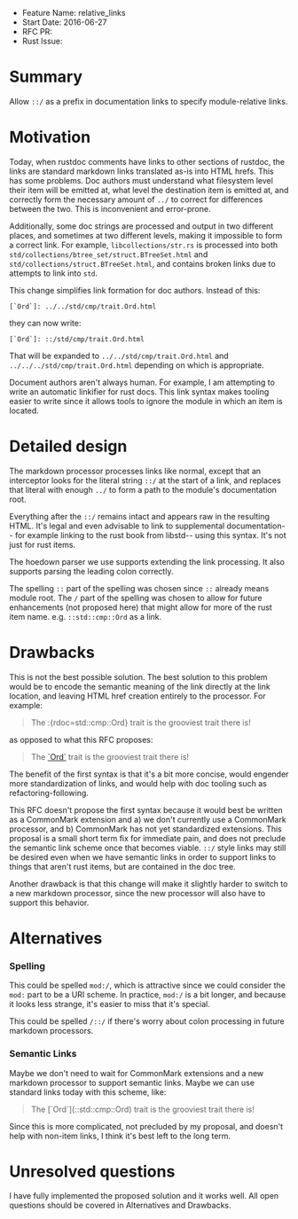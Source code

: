 - Feature Name: relative_links
- Start Date: 2016-06-27
- RFC PR:
- Rust Issue:

# Summary
[summary]: #summary

Allow `::/` as a prefix in documentation links to specify module-relative links.

# Motivation
[motivation]: #motivation

Today, when rustdoc comments have links to other sections of rustdoc, the links are standard markdown links translated as-is into HTML hrefs. This has some problems. Doc authors must understand what filesystem level their item will be emitted at, what level the destination item is emitted at, and correctly form the necessary amount of `../` to correct for differences between the two. This is inconvenient and error-prone.

Additionally, some doc strings are processed and output in two different places, and sometimes at two different levels, making it impossible to form a correct link. For example, `libcollections/str.rs` is processed into both `std/collections/btree_set/struct.BTreeSet.html` and `std/collections/struct.BTreeSet.html`, and contains broken links due to attempts to link into `std`.

This change simplifies link formation for doc authors. Instead of this:

``[`Ord`]: ../../std/cmp/trait.Ord.html``

they can now write:

``[`Ord`]: ::/std/cmp/trait.Ord.html``

That will be expanded to `../../std/cmp/trait.Ord.html` and `../../../std/cmp/trait.Ord.html` depending on which is appropriate.

Document authors aren't always human. For example, I am attempting to write an automatic linkifier for rust docs. This link syntax makes tooling easier to write since it allows tools to ignore the module in which an item is located.

# Detailed design
[design]: #detailed-design

The markdown processor processes links like normal, except that an interceptor looks for the literal string `::/` at the start of a link, and replaces that literal with enough `../` to form a path to the module's documentation root.

Everything after the `::/` remains intact and appears raw in the resulting HTML. It's legal and even advisable to link to supplemental documentation-- for example linking to the rust book from libstd-- using this syntax. It's not just for rust items.

The hoedown parser we use supports extending the link processing. It also supports parsing the leading colon correctly.

The spelling `::` part of the spelling was chosen since `::` already means module root. The `/` part of the spelling was chosen to allow for future enhancements (not proposed here) that might allow for more of the rust item name. e.g. `::std::cmp::Ord` as a link.

# Drawbacks
[drawbacks]: #drawbacks

This is not the best possible solution. The best solution to this problem would be to encode the semantic meaning of the link directly at the link location, and leaving HTML href creation entirely to the processor. For example:

> The :{rdoc=std::cmp::Ord} trait is the grooviest trait there is!

as opposed to what this RFC proposes:

> The [\`Ord`] trait is the grooviest trait there is!
> 
> [\`Ord`]: ::/std/cmp/trait.Ord.html

The benefit of the first syntax is that it's a bit more concise, would engender more standardization of links, and would help with doc tooling such as refactoring-following.

This RFC doesn't propose the first syntax because it would best be written as a CommonMark extension and a) we don't currently use a CommonMark processor, and b) CommonMark has not yet standardized extensions. This proposal is a small short term fix for immediate pain, and does not preclude the semantic link scheme once that becomes viable. `::/` style links may still be desired even when we have semantic links in order to support links to things that aren't rust items, but are contained in the doc tree.

Another drawback is that this change will make it slightly harder to switch to a new markdown processor, since the new processor will also have to support this behavior.

# Alternatives
[alternatives]: #alternatives

### Spelling

This could be spelled `mod:/`, which is attractive since we could consider the `mod:` part to be a URI scheme. In practice, `mod:/` is a bit longer, and because it looks less strange, it's easier to miss that it's special.

This could be spelled `/::/` if there's worry about colon processing in future markdown processors.

### Semantic Links

Maybe we don't need to wait for CommonMark extensions and a new markdown processor to support semantic links. Maybe we can use standard links today with this scheme, like:

> The [\`Ord\`]\(::std::cmp::Ord) trait is the grooviest trait there is!

Since this is more complicated, not precluded by my proposal, and doesn't help with non-item links, I think it's best left to the long term.

# Unresolved questions
[unresolved]: #unresolved-questions

I have fully implemented the proposed solution and it works well. All open questions should be covered in Alternatives and Drawbacks.
